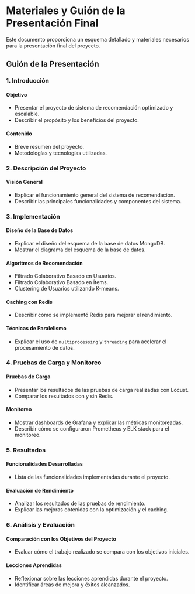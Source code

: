 # Materiales y Guión de la Presentación Final

Este documento proporciona un esquema detallado y materiales necesarios para la presentación final del proyecto.

## Guión de la Presentación

### 1. Introducción

#### Objetivo

-   Presentar el proyecto de sistema de recomendación optimizado y escalable.
-   Describir el propósito y los beneficios del proyecto.

#### Contenido

-   Breve resumen del proyecto.
-   Metodologías y tecnologías utilizadas.

### 2. Descripción del Proyecto

#### Visión General

-   Explicar el funcionamiento general del sistema de recomendación.
-   Describir las principales funcionalidades y componentes del sistema.

### 3. Implementación

#### Diseño de la Base de Datos

-   Explicar el diseño del esquema de la base de datos MongoDB.
-   Mostrar el diagrama del esquema de la base de datos.

#### Algoritmos de Recomendación

-   Filtrado Colaborativo Basado en Usuarios.
-   Filtrado Colaborativo Basado en Ítems.
-   Clustering de Usuarios utilizando K-means.

#### Caching con Redis

-   Describir cómo se implementó Redis para mejorar el rendimiento.

#### Técnicas de Paralelismo

-   Explicar el uso de `multiprocessing` y `threading` para acelerar el procesamiento de datos.

### 4. Pruebas de Carga y Monitoreo

#### Pruebas de Carga

-   Presentar los resultados de las pruebas de carga realizadas con Locust.
-   Comparar los resultados con y sin Redis.

#### Monitoreo

-   Mostrar dashboards de Grafana y explicar las métricas monitoreadas.
-   Describir cómo se configuraron Prometheus y ELK stack para el monitoreo.

### 5. Resultados

#### Funcionalidades Desarrolladas

-   Lista de las funcionalidades implementadas durante el proyecto.

#### Evaluación de Rendimiento

-   Analizar los resultados de las pruebas de rendimiento.
-   Explicar las mejoras obtenidas con la optimización y el caching.

### 6. Análisis y Evaluación

#### Comparación con los Objetivos del Proyecto

-   Evaluar cómo el trabajo realizado se compara con los objetivos iniciales.

#### Lecciones Aprendidas

-   Reflexionar sobre las lecciones aprendidas durante el proyecto.
-   Identificar áreas de mejora y éxitos alcanzados.

